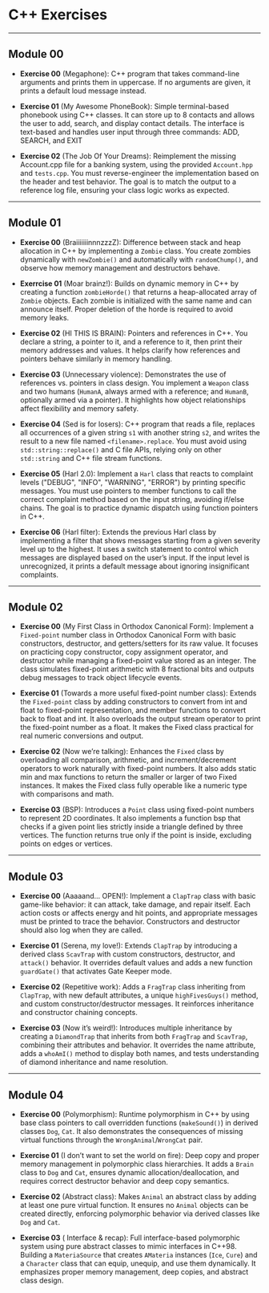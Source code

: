 # C++ Exercises

---

## Module 00

* **Exercise 00** (Megaphone): C++ program that takes command-line arguments and prints them in uppercase.
If no arguments are given, it prints a default loud message instead.

* **Exercise 01** (My Awesome PhoneBook): Simple terminal-based phonebook using C++ classes.
It can store up to 8 contacts and allows the user to add, search, and display contact details.
The interface is text-based and handles user input through three commands: ADD, SEARCH, and EXIT

* **Exercise 02** (The Job Of Your Dreams): Reimplement the missing Account.cpp file for a banking system, using the provided `Account.hpp` and `tests.cpp`.
You must reverse-engineer the implementation based on the header and test behavior.
The goal is to match the output to a reference log file, ensuring your class logic works as expected.

---

## Module 01

* **Exercise 00** (BraiiiiiiinnnzzzZ): Difference between stack and heap allocation in C++ by implementing a `Zombie` class.
You create zombies dynamically with `newZombie()` and automatically with `randomChump()`, and observe how memory management and destructors behave.

* **Exerrcise 01** (Moar brainz!): Builds on dynamic memory in C++ by creating a function `zombieHorde()` that returns a heap-allocated array of `Zombie` objects.
Each zombie is initialized with the same name and can announce itself.
Proper deletion of the horde is required to avoid memory leaks.

* **Exercise 02** (HI THIS IS BRAIN): Pointers and references in C++.
You declare a string, a pointer to it, and a reference to it, then print their memory addresses and values.
It helps clarify how references and pointers behave similarly in memory handling.

* **Exercise 03** (Unnecessary violence): Demonstrates the use of references vs. pointers in class design.
You implement a `Weapon` class and two humans (`HumanA`, always armed with a reference; and `HumanB`, optionally armed via a pointer).
It highlights how object relationships affect flexibility and memory safety.

* **Exercise 04** (Sed is for losers): C++ program that reads a file, replaces all occurrences of a given string `s1` with another string `s2`, and writes the result to a new file named `<filename>.replace`.
You must avoid using `std::string::replace()` and C file APIs, relying only on other `std::string` and C++ file stream functions.

* **Exercise 05** (Harl 2.0): Implement a `Harl` class that reacts to complaint levels ("DEBUG", "INFO", "WARNING", "ERROR") by printing specific messages.
You must use pointers to member functions to call the correct complaint method based on the input string, avoiding if/else chains.
The goal is to practice dynamic dispatch using function pointers in C++.

* **Exercise 06** (Harl filter): Extends the previous Harl class by implementing a filter that shows messages starting from a given severity level up to the highest.
It uses a switch statement to control which messages are displayed based on the user’s input.
If the input level is unrecognized, it prints a default message about ignoring insignificant complaints.

---

## Module 02

* **Exercise 00** (My First Class in Orthodox Canonical Form): Implement a `Fixed-point` number class in Orthodox Canonical Form with basic constructors, destructor, and getters/setters for its raw value.
It focuses on practicing copy constructor, copy assignment operator, and destructor while managing a fixed-point value stored as an integer.
The class simulates fixed-point arithmetic with 8 fractional bits and outputs debug messages to track object lifecycle events.

* **Exercise 01** (Towards a more useful fixed-point number class): Extends the `Fixed-point` class by adding constructors to convert from int and float to fixed-point representation, and member functions to convert back to float and int.
It also overloads the output stream operator to print the fixed-point number as a float.
It makes the Fixed class practical for real numeric conversions and output.

* **Exercise 02** (Now we’re talking): Enhances the `Fixed` class by overloading all comparison, arithmetic, and increment/decrement operators to work naturally with fixed-point numbers.
It also adds static min and max functions to return the smaller or larger of two Fixed instances.
It makes the Fixed class fully operable like a numeric type with comparisons and math.

* **Exercise 03** (BSP): Introduces a `Point` class using fixed-point numbers to represent 2D coordinates.
It also implements a function bsp that checks if a given point lies strictly inside a triangle defined by three vertices.
The function returns true only if the point is inside, excluding points on edges or vertices.

---

## Module 03

* **Exercise 00** (Aaaaand... OPEN!): Implement a `ClapTrap` class with basic game-like behavior: it can attack, take damage, and repair itself.
Each action costs or affects energy and hit points, and appropriate messages must be printed to trace the behavior.
Constructors and destructor should also log when they are called.

* **Exercise 01** (Serena, my love!): Extends `ClapTrap` by introducing a derived class `ScavTrap` with custom constructors, destructor, and `attack()` behavior.
It overrides default values and adds a new function `guardGate()` that activates Gate Keeper mode.

* **Exercise 02** (Repetitive work): Adds a `FragTrap` class inheriting from `ClapTrap`, with new default attributes, a unique `highFivesGuys()` method, and custom constructor/destructor messages.
It reinforces inheritance and constructor chaining concepts.

* **Exercise 03** (Now it’s weird!): Introduces multiple inheritance by creating a `DiamondTrap` that inherits from both `FragTrap` and `ScavTrap`, combining their attributes and behavior.
It overrides the name attribute, adds a `whoAmI()` method to display both names, and tests understanding of diamond inheritance and name resolution.

---

## Module 04

* **Exercise 00** (Polymorphism): Runtime polymorphism in C++ by using base class pointers to call overridden functions (`makeSound()`) in derived classes `Dog`, `Cat`.
It also demonstrates the consequences of missing virtual functions through the `WrongAnimal`/`WrongCat` pair.

* **Exercise 01** (I don’t want to set the world on fire): Deep copy and proper memory management in polymorphic class hierarchies.
It adds a `Brain` class to `Dog` and `Cat`, ensures dynamic allocation/deallocation, and requires correct destructor behavior and deep copy semantics.

* **Exercise 02** (Abstract class): Makes `Animal` an abstract class by adding at least one pure virtual function.
It ensures no `Animal` objects can be created directly, enforcing polymorphic behavior via derived classes like `Dog` and `Cat`.

* **Exercise 03** ( Interface & recap): Full interface-based polymorphic system using pure abstract classes to mimic interfaces in C++98.
Building a `MateriaSource` that creates `AMateria` instances (`Ice`, `Cure`) and a `Character` class that can equip, unequip, and use them dynamically. It emphasizes proper memory management, deep copies, and abstract class design.
